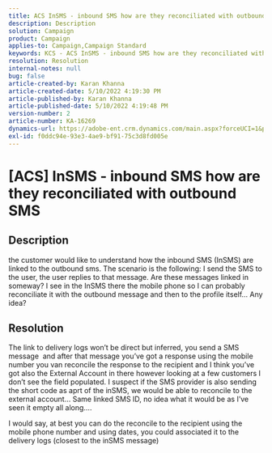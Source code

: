 ```yaml
---
title: ACS InSMS - inbound SMS how are they reconciliated with outbound SMS
description: Description
solution: Campaign
product: Campaign
applies-to: Campaign,Campaign Standard
keywords: KCS - ACS InSMS - inbound SMS how are they reconciliated with outbound SMS
resolution: Resolution
internal-notes: null
bug: false
article-created-by: Karan Khanna
article-created-date: 5/10/2022 4:19:30 PM
article-published-by: Karan Khanna
article-published-date: 5/10/2022 4:19:48 PM
version-number: 2
article-number: KA-16269
dynamics-url: https://adobe-ent.crm.dynamics.com/main.aspx?forceUCI=1&pagetype=entityrecord&etn=knowledgearticle&id=5aa7ebf4-7cd0-ec11-a7b5-00224809c556
exl-id: f0ddc94e-93e3-4ae9-bf91-75c3d8fd005e
---
```

# [ACS] InSMS - inbound SMS how are they reconciliated with outbound SMS

## Description


the customer would like to understand how the inbound SMS (InSMS) are linked to the outbound sms.
 The scenario is the following: I send the SMS to the user, the user replies to that message.
 Are these messages linked in someway? I see in the InSMS there the mobile phone so I can probably reconciliate it with the outbound message and then to the profile itself…
 Any idea?


## Resolution


The link to delivery logs won’t be direct but inferred, you send a SMS message  and after that message you’ve got a response using the mobile number you van reconcile the response to the recipient and I think you’ve got also the External Account in there however looking at a few customers I don’t see the field populated. I suspect if the SMS provider is also sending the short code as aprt of the inSMS, we would be able to reconcile to the external account… Same linked SMS ID, no idea what it would be as I’ve seen it empty all along….



I would say, at best you can do the reconcile to the recipient using the mobile phone number and using dates, you could associated it to the delivery logs (closest to the inSMS message)
